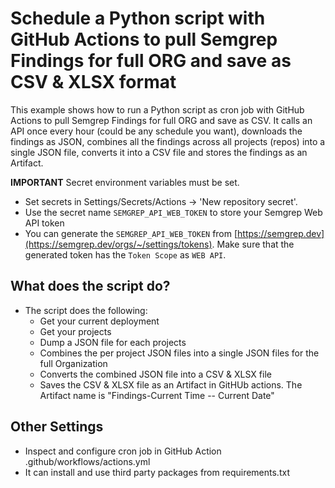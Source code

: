 # Schedule a Python script with GitHub Actions to pull Semgrep Findings for full ORG and save as CSV & XLSX format

This example shows how to run a Python script as cron job with GitHub Actions to pull Semgrep Findings for full ORG and save as CSV. It calls an API once every hour (could be any schedule you want), downloads the findings as JSON, combines all the findings across all projects (repos) into a single JSON file, converts it into a CSV file and stores the findings as an Artifact.

**IMPORTANT** Secret environment variables must be set. 
* Set secrets in Settings/Secrets/Actions -> 'New repository secret'.
* Use the  secret name `SEMGREP_API_WEB_TOKEN` to store your Semgrep Web API token
* You can generate the `SEMGREP_API_WEB_TOKEN` from [https://semgrep.dev](https://semgrep.dev/orgs/~/settings/tokens). Make sure that the generated token has the `Token Scope` as  `WEB API`.

## What does the script do?
* The script does the following:
  * Get your current deployment
  * Get your projects
  * Dump a JSON file for each projects
  * Combines the per project JSON files into a single JSON files for the full Organization
  * Converts the combined JSON file into a CSV & XLSX file
  * Saves the CSV & XLSX file as an Artifact in GitHUb actions. The Artifact name is "Findings-Current Time -- Current Date"

## Other Settings
* Inspect and configure cron job in GitHub Action .github/workflows/actions.yml
* It can install and use third party packages from requirements.txt

